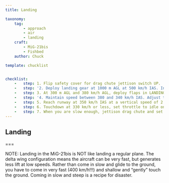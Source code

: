 ```yaml
---
title: Landing

taxonomy:
    tag:
        - approach
        - air
        - landing
    craft:
        - MiG-21bis
        - Fishbed
    author: Chuck

template: chucklist


checklist:
    -   step: 1. Flip safety cover for drag chute jettison switch UP.
    -   step: '2. Deploy landing gear at 1000 m AGL at 500 km/h IAS. Initial descent @ 7 m/s (check variometer). Remember that landing gear has 3 positions: UP/NEUTRAL/DOWN.'
    -   step: 3. At 300 m AGL and 380 km/h AGL, deploy flaps in LANDING position (45 deg).
    -   step: '4. Maintain speed between 380 and 340 km/h IAS. Adjust throttle to remain faster than 340 km/h. Maintain 5 deg AoA (Angle of Attack) on the UUA. NOTE: Do NOT use airbrakes.'
    -   step: 5. Reach runway at 350 km/h IAS at a vertical speed of 2 m/s (check variometer).
    -   step: 6. Touchdown at 330 km/h or less, set throttle to idle once wheels have touched the ground, deploy drag chute and start tapping your brakes.
    -   step: 7. When you are slow enough, jettison drag chute and set nosewheel brake OFF (vertical) to taxi down the runway.
---
```


## Landing

===
  
NOTE: Landing in the MiG-21bis is NOT like landing a regular plane. The delta wing
configuration means the aircraft can be very fast, but generates less lift at low speeds.
Rather than come in slow and glide to the ground, you have to come in very fast (400
km/h!!!) and shallow and “gently” touch the ground. Coming in slow and steep is a
recipe for disaster.